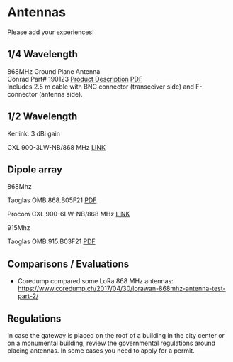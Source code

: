 # Antennas

Please add your experiences!

## 1/4 Wavelength

868MHz Ground Plane Antenna  
Conrad Part# 190123
[Product Description](https://www.conrad.nl/nl/aurel-650200599-ground-plane-antenne-bouwpakket-190123.html)
[PDF](http://www.produktinfo.conrad.com/datenblaetter/175000-199999/190123-an-01-en-Ground_Plane_Antenne_GP868.pdf)  
Includes 2.5 m cable with BNC connector (transceiver side) and F-connector (antenna side).

## 1/2 Wavelength

Kerlink: 3 dBi gain

CXL 900-3LW-NB/868 MHz [LINK](http://procom.dk/products/531-cxl-900-3lw-nb868-mhz)

## Dipole array

868Mhz

Taoglas OMB.868.B05F21 [PDF](http://www.taoglas.com/images/product_images/original_images/OMB.868.B05F21.pdf)

Procom CXL 900-6LW-NB/868 MHz [LINK](http://procom.dk/products/528-cxl-900-6lw-nb868-mhz)

915Mhz

Taoglas OMB.915.B03F21 [PDF](http://www.taoglas.com/wp-content/uploads/2015/06/OMB.915.B03F21.pdf)

## Comparisons / Evaluations

- Coredump compared some LoRa 868 MHz antennas: https://www.coredump.ch/2017/04/30/lorawan-868mhz-antenna-test-part-2/

## Regulations

In case the gateway is placed on the roof of a building in the city center or on a monumental building, review the governmental regulations around placing antennas. In some cases you need to apply for a permit.

